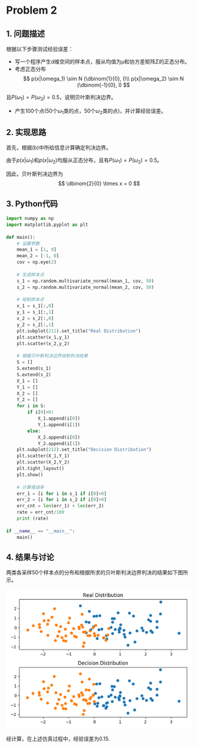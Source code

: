 # Problem 2
## 1. 问题描述
根据以下步骤测试经验误差：
* 写一个程序产生d维空间的样本点，服从均值为$\mu$和协方差矩阵$\Sigma$的正态分布。
* 考虑正态分布
$$
  p(x|\omega_1) \sim N (\dbinom{1}{0}, I)\\
  p(x|\omega_2) \sim N (\dbinom{-1}{0}, I)
$$

且$P(\omega_1)=P(\omega_2)=0.5$，说明贝叶斯判决边界。
* 产生100个点(50个$\omega_1$类的点，50个$\omega_2$类的点)，并计算经验误差。

## 2. 实现思路
首先，根据(b)中所给信息计算确定判决边界。

由于$p(x|\omega_1)$和$p(x|\omega_2)$均服从正态分布，且有$P(\omega_1)=P(\omega_2)=0.5$。

因此，贝叶斯判决边界为
$$
  \dbinom{2}{0} \times x = 0
$$

## 3. Python代码
```Python
import numpy as np
import matplotlib.pyplot as plt

def main():
    # 设置参数
    mean_1 = [1, 0]
    mean_2 = [-1, 0]
    cov = np.eye(2)

    # 生成样本点
    s_1 = np.random.multivariate_normal(mean_1, cov, 50)
    s_2 = np.random.multivariate_normal(mean_2, cov, 50)
    
    # 绘制样本点
    x_1 = s_1[:,0]
    y_1 = s_1[:,1]
    x_2 = s_2[:,0]
    y_2 = s_2[:,1]
    plt.subplot(211).set_title("Real Distribution")
    plt.scatter(x_1,y_1)
    plt.scatter(x_2,y_2)

    # 根据贝叶斯判决边界绘制判决结果
    S = []
    S.extend(s_1)
    S.extend(s_2)
    X_1 = []
    Y_1 = []
    X_2 = []
    Y_2 = []
    for i in S:
        if i[0]>0:
            X_1.append(i[0])
            Y_1.append(i[1])
        else:
            X_2.append(i[0])
            Y_2.append(i[1])
    plt.subplot(212).set_title("Decision Distribution")
    plt.scatter(X_1,Y_1)
    plt.scatter(X_2,Y_2)
    plt.tight_layout()
    plt.show()

    # 计算错误率
    err_1 = [i for i in s_1 if i[0]<0]
    err_2 = [i for i in s_2 if i[0]>0]
    err_cnt = len(err_1) + len(err_2)
    rate = err_cnt/100
    print (rate)

if __name__ == "__main__":
    main()
```

## 4. 结果与讨论

两类各采样50个样本点的分布和根据所求的贝叶斯判决边界判决的结果如下图所示。

<div align=center>
    <img src="./result.png" >
</div>

经计算，在上述仿真过程中，经验误差为0.15.

